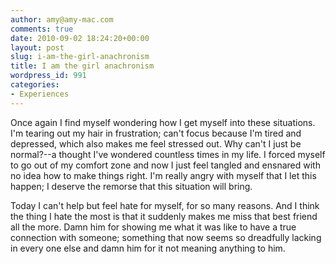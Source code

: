 ```yaml
---
author: amy@amy-mac.com
comments: true
date: 2010-09-02 18:24:20+00:00
layout: post
slug: i-am-the-girl-anachronism
title: I am the girl anachronism
wordpress_id: 991
categories:
- Experiences
---
```


Once again I find myself wondering how I get myself into these situations. I'm tearing out my hair in frustration; can't focus because I'm tired and depressed, which also makes me feel stressed out. Why can't I just be normal?--a thought I've wondered countless times in my life. I forced myself to go out of my comfort zone and now I just feel tangled and ensnared with no idea how to make things right. I'm really angry with myself that I let this happen; I deserve the remorse that this situation will bring.

Today I can't help but feel hate for myself, for so many reasons. And I think the thing I hate the most is that it suddenly makes me miss that best friend all the more. Damn him for showing me what it was like to have a true connection with someone; something that now seems so dreadfully lacking in every one else and damn him for it not meaning anything to him.
